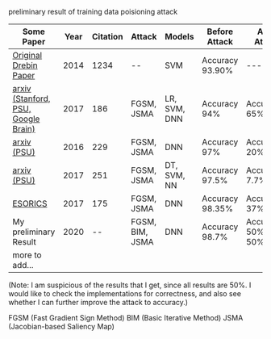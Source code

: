
preliminary result of training data poisioning attack




|    Some         Paper                               | Year | Citation | Attack                   | Models       | Before Attack   | After Attack     |
|-------------------------------------|------|----------|--------------------------|--------------|-----------------|------------------|
| [Original Drebin Paper](https://www.researchgate.net/profile/Hugo_Gascon/publication/264785935_DREBIN_Effective_and_Explainable_Detection_of_Android_Malware_in_Your_Pocket/links/53efd0020cf26b9b7dcdf395.pdf)             | 2014 | 1234     |   --                     | SVM          | Accuracy 93.90% |     ---          |
| [arxiv (Stanford, PSU, Google Brain)](https://arxiv.org/pdf/1704.03453.pdf?source=post_page---------------------------) | 2017 | 186      | FGSM, JSMA               | LR, SVM, DNN | Accuracy 94%    | Accuracy 65%-72% |
| [arxiv (PSU)](https://arxiv.org/pdf/1606.04435.pdf)                         | 2016 | 229      | FGSM, JSMA               | DNN          | Accuracy 97%    | Accuracy 20%-50% |
| [arxiv (PSU)](https://arxiv.org/pdf/1702.06280.pdf)                         | 2017 | 251      | FGSM, JSMA               | DT, SVM, NN  | Accuracy 97.5%  | Accuracy 7.7%    |
| [ESORICS](https://link-springer-com.prox.lib.ncsu.edu/chapter/10.1007/978-3-319-66399-9_4)                             | 2017 | 175      | FGSM, JSMA               | DNN          | Accuracy 98.35% | Accuracy 37%     |
| My preliminary Result               | 2020 | --       | FGSM, BIM, JSMA          | DNN          | Accuracy 98.7%  | Accuracy 50% , 50%, 50%    |
|           more to add...            |      |          |                          |              |                 |                  |


(Note: I am suspicious of the results that I get, since all results are 50%. I would like to check the implementations for correctness, and also see whether I can further improve the attack to accuracy.)

FGSM (Fast Gradient Sign Method)
BIM (Basic Iterative Method)
JSMA (Jacobian-based Saliency Map)
